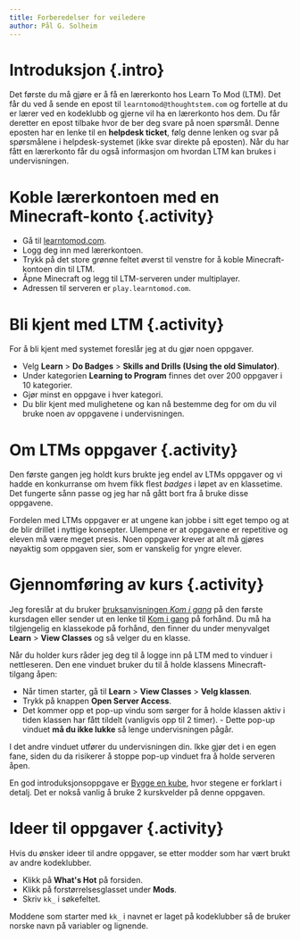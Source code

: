 ```yaml
---
title: Forberedelser for veiledere
author: Pål G. Solheim
---
```


# Introduksjon {.intro}

Det første du må gjøre er å få en lærerkonto hos Learn To Mod (LTM). Det får du ved å sende en epost til `learntomod@thoughtstem.com` og fortelle at du er lærer ved en kodeklubb og gjerne vil ha en lærerkonto hos dem. Du får deretter en epost tilbake hvor de ber deg svare på noen spørsmål. Denne eposten har en lenke til en **helpdesk ticket**, følg denne lenken og svar på spørsmålene i helpdesk-systemet (ikke svar direkte på eposten). Når du har fått en lærerkonto får du også informasjon om hvordan LTM kan brukes i undervisningen.

# Koble lærerkontoen med en Minecraft-konto {.activity}
- Gå til [learntomod.com](http://www.learntomod.com).
- Logg deg inn med lærerkontoen.
- Trykk på det store grønne feltet øverst til venstre for å koble Minecraft-kontoen din til LTM.
- Åpne Minecraft og legg til LTM-serveren under multiplayer.
- Adressen til serveren er `play.learntomod.com`.

# Bli kjent med LTM {.activity}
For å bli kjent med systemet foreslår jeg at du gjør noen oppgaver.

- Velg **Learn** > **Do Badges** > **Skills and Drills (Using the old Simulator)**.
- Under kategorien **Learning to Program** finnes det over 200 oppgaver i 10 kategorier.
- Gjør minst en oppgave i hver kategori.
- Du blir kjent med mulighetene og kan nå bestemme deg for om du vil bruke noen av oppgavene i undervisningen.

# Om LTMs oppgaver {.activity}
Den første gangen jeg holdt kurs brukte jeg endel av LTMs oppgaver og vi hadde en konkurranse om hvem fikk flest *badges* i løpet av en klassetime. Det fungerte sånn passe og jeg har nå gått bort fra å bruke disse oppgavene.

Fordelen med LTMs oppgaver er at ungene kan jobbe i sitt eget tempo og at de blir drillet i nyttige konsepter. Ulempene er at oppgavene er repetitive og eleven må være meget presis. Noen oppgaver krever at alt må gjøres nøyaktig som oppgaven sier, som er vanskelig for yngre elever.

# Gjennomføring av kurs {.activity}

Jeg foreslår at du bruker [bruksanvisningen *Kom i gang*](1_kom_i_gang/kom_i_gang.html) på den første kursdagen eller sender ut en lenke til [Kom i gang](1_kom_i_gang/kom_i_gang.html) på forhånd. Du må ha tilgjengelig en klassekode på forhånd, den finner du under menyvalget **Learn** > **View Classes** og så velger du en klasse.

Når du holder kurs råder jeg deg til å logge inn på LTM med to vinduer i nettleseren. Den ene vinduet bruker du til å holde klassens Minecraft-tilgang åpen:

- Når timen starter, gå til **Learn** > **View Classes** > **Velg klassen**.
- Trykk på knappen **Open Server Access**.
- Det kommer opp et pop-up vindu som sørger for å holde klassen aktiv i tiden klassen har fått tildelt (vanligvis opp til 2 timer). - Dette pop-up vinduet **må du ikke lukke** så lenge undervisningen pågår.

I det andre vinduet utfører du undervisningen din. Ikke gjør det i en egen fane, siden du da risikerer å stoppe pop-up vinduet fra å holde serveren åpen.

En god introduksjonsoppgave er [Bygge en kube](bygge_en_kube/bygge_en_kube.html), hvor stegene er forklart i detalj. Det er nokså vanlig å bruke 2 kurskvelder på denne oppgaven.

# Ideer til oppgaver {.activity}
Hvis du ønsker ideer til andre oppgaver, se etter modder som har vært brukt av andre kodeklubber.

- Klikk på **What's Hot** på forsiden.
- Klikk på forstørrelsesglasset under **Mods**.
- Skriv `kk_` i søkefeltet.

Moddene som starter med `kk_` i navnet er laget på kodeklubber så de bruker norske navn på variabler og lignende.
